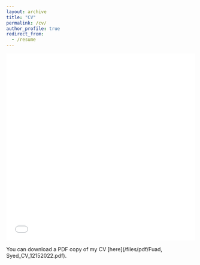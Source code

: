 ```yaml
---
layout: archive
title: "CV"
permalink: /cv/
author_profile: true
redirect_from:
  - /resume
---
```


<iframe src="/files/pdf/Fuad, Syed_CV_12152022.pdf" width="100%" height="500" frameborder="no" border="0" marginwidth="0" marginheight="0"></iframe>

You can download a PDF copy of my CV [here](/files/pdf/Fuad, Syed_CV_12152022.pdf).
